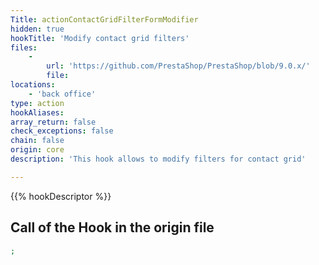 ```yaml
---
Title: actionContactGridFilterFormModifier
hidden: true
hookTitle: 'Modify contact grid filters'
files:
    -
        url: 'https://github.com/PrestaShop/PrestaShop/blob/9.0.x/'
        file: 
locations:
    - 'back office'
type: action
hookAliases: 
array_return: false
check_exceptions: false
chain: false
origin: core
description: 'This hook allows to modify filters for contact grid'

---
```


{{% hookDescriptor %}}

## Call of the Hook in the origin file

```php
;
```
